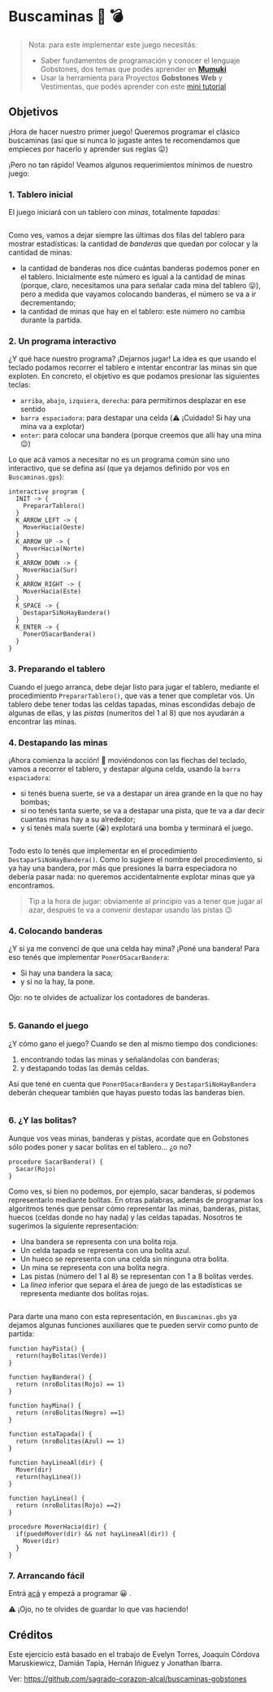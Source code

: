 # Buscaminas 🚩 💣

> Nota: para este implementar este juego necesitás:
>
> * Saber fundamentos de programación y conocer el lenguaje Gobstones, dos temas que podés aprender en [**Mumuki**](https://mumuki.io)
> * Usar la herramienta para Proyectos **Gobstones Web** y Vestimentas, que podés aprender con este [mini tutorial](https://gobstones.github.io/gobstones-web/#/code?url=https%3A%2F%2Fgobstones.github.io%2Fproyectos-jr%2Fproyectos%2FCap.2%2F2.1.2.Bolitas%2C%20caramelos%20o%20tomates.gbp)

## Objetivos

¡Hora de hacer nuestro primer juego! Queremos programar el clásico buscaminas (así que si nunca lo jugaste antes te recomendamos que empieces por hacerlo y aprender sus reglas 😛)

¡Pero no tan rápido! Veamos algunos requerimientos mínimos de nuestro juego:

###  1. Tablero inicial

El juego iniciará con un tablero con _minas_, totalmente _tapadas_:

<img src="https://github.com/flbulgarelli/buscaminas-gobstones/raw/master/Captura1.png" alt style="max-width: 40rem">

Como ves, vamos a dejar siempre las últimas dos filas del tablero para mostrar estadísticas: la cantidad de _banderas_ que quedan por colocar y la cantidad de minas: 

* la cantidad de banderas nos dice cuántas banderas podemos poner en el tablero. Inicialmente este número es igual a la cantidad de minas (porque, claro, necesitamos una para señalar cada mina del tablero 😛), pero a medida que vayamos colocando banderas, el número se va a ir decrementando;
* la cantidad de minas que hay en el tablero: este número no cambia durante la partida. 

### 2. Un programa interactivo

¿Y qué hace nuestro programa? ¡Dejarnos jugar! La idea es que usando el teclado podamos recorrer el tablero e intentar encontrar las minas sin que exploten. En concreto, el objetivo es que podamos presionar las siguientes teclas:

* `arriba`, `abajo`, `izquiera`, `derecha`: para permitirnos desplazar en ese sentido
* `barra espaciadora`: para destapar una celda (⚠️ ¡Cuidado! Si hay una mina va a explotar)
* `enter`: para colocar una bandera (porque creemos que allí hay una mina :wink:)

Lo que acá vamos a necesitar no es un programa común sino uno interactivo, que se defina así (que ya dejamos definido por vos en `Buscaminas.gps`):

```gobstones
interactive program {
  INIT -> {
    PrepararTablero()
  }
  K_ARROW_LEFT -> {
    MoverHacia(Oeste)
  }
  K_ARROW_UP -> {
    MoverHacia(Norte)
  }
  K_ARROW_DOWN -> {
    MoverHacia(Sur)
  }
  K_ARROW_RIGHT -> {
    MoverHacia(Este)
  }
  K_SPACE -> {
    DestaparSiNoHayBandera()
  }
  K_ENTER -> {
    PonerOSacarBandera()
  }
}
```

### 3. Preparando el tablero

Cuando el juego arranca, debe dejar listo para jugar el tablero, mediante el procedimiento `PrepararTablero()`, que vas a tener que completar vos. Un tablero debe tener todas las celdas tapadas, minas escondidas debajo de algunas de ellas, y las _pistas_ (numeritos del 1 al 8) que nos ayudarán a encontrar las minas.


### 4. Destapando las minas

¡Ahora comienza la acción! 💪  moviéndonos con las flechas del teclado, vamos a recorrer el tablero, y destapar alguna celda, usando la `barra espaciadora`:

* si tenés buena suerte, se va a destapar un área grande en la que no hay bombas;
* si no tenés tanta suerte, se va a destapar una pista, que te va a dar decir cuantas minas hay a su alrededor;
* y si tenés mala suerte (😭) explotará una bomba y terminará el juego.

<img src="https://github.com/flbulgarelli/buscaminas-gobstones/raw/master/Captura2.png" alt style="max-width: 40rem">

Todo esto lo tenés que implementar en el procedimiento `DestaparSiNoHayBandera()`. Como lo sugiere el nombre del procedimiento, si ya hay una bandera, por más que presiones la barra especiadora no debería pasar nada: no queremos accidentalmente explotar minas que ya encontramos. 

> Tip a la hora de jugar: obviamente al principio vas a tener que jugar al azar, después te va a convenir destapar usando las pistas 😉

### 4. Colocando banderas

¿Y si ya me convencí de que una celda hay mina? ¡Poné una bandera! Para eso tenés que implementar `PonerOSacarBandera`:

* Si hay una bandera la saca;
* y si no la hay, la pone.

Ojo: no te olvides de actualizar los contadores de banderas.

<img src="https://github.com/flbulgarelli/buscaminas-gobstones/raw/master/Captura3.png" alt style="max-width: 40rem">

### 5. Ganando el juego

¿Y cómo gano el juego? Cuando se den al mismo tiempo dos condiciones: 

1. encontrando todas las minas y señalándolas con banderas;
2. y destapando todas las demás celdas.

Así que tené en cuenta que `PonerOSacarBandera` y `DestaparSiNoHayBandera` deberán chequear también que hayas puesto todas las banderas bien.

<img src="https://github.com/flbulgarelli/buscaminas-gobstones/raw/master/Captura4.png" alt style="max-width: 40rem">

### 6. ¿Y las bolitas?

Aunque vos veas minas, banderas y pistas, acordate que en Gobstones sólo podes poner y sacar bolitas en el tablero... ¿o no?

```gobstones
procedure SacarBandera() {
  Sacar(Rojo)
}
```

Como ves, si bien no podemos, por ejemplo, sacar banderas, sí podemos representarlo mediante bolitas. En otras palabras, además de programar los algoritmos tenés que pensar cómo representar las minas, banderas, pistas, huecos (celdas donde no hay nada) y las celdas tapadas. Nosotros te sugerimos la siguiente representación:

* Una bandera se representa con una bolita roja.
* Un celda tapada se representa con una bolita azul.
* Un hueco se representa con una celda sin ninguna otra bolita.
* Un mina se representa con una bolita negra.
* Las pistas (número del 1 al 8) se representan con 1 a 8 bolitas verdes.
* La _línea_ inferior que separa el área de juego de las estadísticas se representa mediante dos bolitas rojas. 

<img src="https://github.com/flbulgarelli/buscaminas-gobstones/raw/master/Captura5.png" alt style="max-width: 40rem">

Para darte una mano con esta representación, en `Buscaminas.gbs` ya dejamos algunas funciones auxiliares que te pueden servir como punto de partida:

```gobstones
function hayPista() {
  return(hayBolitas(Verde))
}

function hayBandera() {
  return (nroBolitas(Rojo) == 1)
}

function hayMina() {
  return (nroBolitas(Negro) ==1)
}

function estaTapada() {
  return (nroBolitas(Azul) == 1)
}

function hayLineaAl(dir) {
  Mover(dir)
  return(hayLinea())
}

function hayLinea() {
  return (nroBolitas(Rojo) ==2)
}

procedure MoverHacia(dir) {
  if(puedeMover(dir) && not hayLineaAl(dir)) {
    Mover(dir)
  }
}
```

### 7. Arrancando fácil

Entrá [acá](https://gobstones.github.io/gobstones-web/#/code?github=flbulgarelli/buscaminas-gobstones) y empezá a programar 😀 .

⚠️ ¡Ojo, no te olvides de guardar lo que vas haciendo!

##  Créditos


Este ejercicio está basado en el trabajo de Evelyn Torres, Joaquín Córdova Maruskiewicz, Damián Tapia, Hernán Iñiguez y Jonathan Ibarra.

Ver: https://github.com/sagrado-corazon-alcal/buscaminas-gobstones
